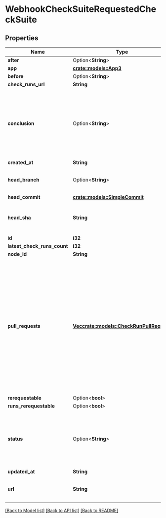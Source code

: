 # WebhookCheckSuiteRequestedCheckSuite

## Properties

Name | Type | Description | Notes
------------ | ------------- | ------------- | -------------
**after** | Option<**String**> |  | 
**app** | [**crate::models::App3**](App_3.md) |  | 
**before** | Option<**String**> |  | 
**check_runs_url** | **String** |  | 
**conclusion** | Option<**String**> | The summary conclusion for all check runs that are part of the check suite. This value will be `null` until the check run has completed. | 
**created_at** | **String** |  | 
**head_branch** | Option<**String**> | The head branch name the changes are on. | 
**head_commit** | [**crate::models::SimpleCommit**](SimpleCommit.md) |  | 
**head_sha** | **String** | The SHA of the head commit that is being checked. | 
**id** | **i32** |  | 
**latest_check_runs_count** | **i32** |  | 
**node_id** | **String** |  | 
**pull_requests** | [**Vec<crate::models::CheckRunPullRequest>**](Check_Run_Pull_Request.md) | An array of pull requests that match this check suite. A pull request matches a check suite if they have the same `head_sha` and `head_branch`. When the check suite's `head_branch` is in a forked repository it will be `null` and the `pull_requests` array will be empty. | 
**rerequestable** | Option<**bool**> |  | [optional]
**runs_rerequestable** | Option<**bool**> |  | [optional]
**status** | Option<**String**> | The summary status for all check runs that are part of the check suite. Can be `requested`, `in_progress`, or `completed`. | 
**updated_at** | **String** |  | 
**url** | **String** | URL that points to the check suite API resource. | 

[[Back to Model list]](../README.md#documentation-for-models) [[Back to API list]](../README.md#documentation-for-api-endpoints) [[Back to README]](../README.md)


